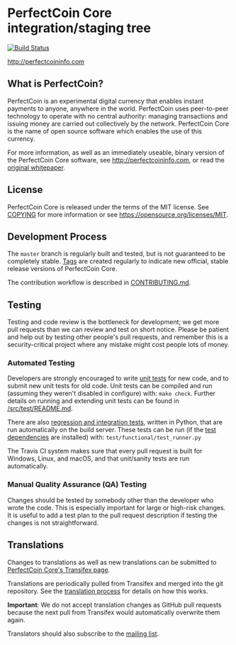 PerfectCoin Core integration/staging tree
=====================================

[![Build Status](https://travis-ci.org/perfectcoin/perfectcoin.svg?branch=master)](https://travis-ci.org/perfectcoin/perfectcoin)

http://perfectcoininfo.com

What is PerfectCoin?
----------------

PerfectCoin is an experimental digital currency that enables instant payments to
anyone, anywhere in the world. PerfectCoin uses peer-to-peer technology to operate
with no central authority: managing transactions and issuing money are carried
out collectively by the network. PerfectCoin Core is the name of open source
software which enables the use of this currency.

For more information, as well as an immediately useable, binary version of
the PerfectCoin Core software, see http://perfectcoininfo.com, or read the
[original whitepaper](http://perfectcoininfo.com).

License
-------

PerfectCoin Core is released under the terms of the MIT license. See [COPYING](COPYING) for more
information or see https://opensource.org/licenses/MIT.

Development Process
-------------------

The `master` branch is regularly built and tested, but is not guaranteed to be
completely stable. [Tags](https://github.com/coinmenace/perfectcoin/tags) are created
regularly to indicate new official, stable release versions of PerfectCoin Core.

The contribution workflow is described in [CONTRIBUTING.md](CONTRIBUTING.md).

Testing
-------

Testing and code review is the bottleneck for development; we get more pull
requests than we can review and test on short notice. Please be patient and help out by testing
other people's pull requests, and remember this is a security-critical project where any mistake might cost people
lots of money.

### Automated Testing

Developers are strongly encouraged to write [unit tests](src/test/README.md) for new code, and to
submit new unit tests for old code. Unit tests can be compiled and run
(assuming they weren't disabled in configure) with: `make check`. Further details on running
and extending unit tests can be found in [/src/test/README.md](/src/test/README.md).

There are also [regression and integration tests](/test), written
in Python, that are run automatically on the build server.
These tests can be run (if the [test dependencies](/test) are installed) with: `test/functional/test_runner.py`

The Travis CI system makes sure that every pull request is built for Windows, Linux, and macOS, and that unit/sanity tests are run automatically.

### Manual Quality Assurance (QA) Testing

Changes should be tested by somebody other than the developer who wrote the
code. This is especially important for large or high-risk changes. It is useful
to add a test plan to the pull request description if testing the changes is
not straightforward.

Translations
------------

Changes to translations as well as new translations can be submitted to
[PerfectCoin Core's Transifex page](https://www.transifex.com/projects/p/perfectcoin/).

Translations are periodically pulled from Transifex and merged into the git repository. See the
[translation process](doc/translation_process.md) for details on how this works.

**Important**: We do not accept translation changes as GitHub pull requests because the next
pull from Transifex would automatically overwrite them again.

Translators should also subscribe to the [mailing list](https://groups.google.com/forum/#!forum/perfectcoin-translators).
